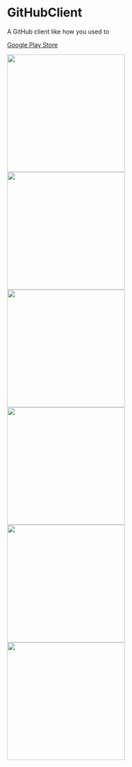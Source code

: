 # GitHubClient

A GitHub client like how you used to

<a href="https://play.google.com/store/apps/details?id=mustafaozhan.github.com.githubclient">Google Play Store</a>



<img src="https://s19.postimg.cc/ytaqsiqxv/Screenshot_1519494244.png" width="275px"/>  <img src="https://s19.postimg.cc/g0yvoy29f/Screenshot_1519494248.png" width="275px"/>  <img src="https://s19.postimg.cc/pliibtzb7/Screenshot_1519494252.png" width="275px"/>  <img src="https://s19.postimg.cc/py9wi14qb/Screenshot_1519494261.png" width="275px"/>  <img src="https://s19.postimg.cc/mrfcya9yr/Screenshot_1519494264.png" width="275px"/>  <img src="https://s19.postimg.cc/e95wtzlgj/Screenshot_1519494271.png" width="275px"/>
